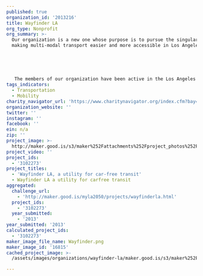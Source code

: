 ```yaml
---
published: true
organization_id: '2013216'
title: Wayfinder LA
org_type: Nonprofit
org_summary: >-
  Our organization is a new one whose purpose is to pursue the singular goal of
  making multi-modal transport easier and more accessible in Los Angeles. 
   
   
   
   
   
   The members of our organization have been active in the Los Angeles bike community, particularly through the bicycle co-ops the Bicycle Kitchen and the Bikerowave. These organizations are non-profit bicycle workshops and education spaces that provide the space, equipment, and support necessary for people to repair and maintain their bicycles. Our volunteer efforts at the BK and Bikerowave are one way for us boost community support for alternative transportation and make it accessible to more people. It is working with these organizations that it occurred to us just how many more people would change their transportation habits if given the knowledge and community support to feel confident venturing out onto the street.
tags_indicators:
  - Transportation
  - Mobility
charity_navigator_url: 'https://www.charitynavigator.org/index.cfm?bay=search.profile&ein=n/a'
organization_website: ''
twitter: ''
instagram: ''
facebook: ''
ein: n/a
zip: ''
project_image: >-
  http://maker.good.is/s3/maker%252Fattachments%252Fproject_photos%252Fimages%252F16815%252Fdisplay%252FWayfinder.png=c570x385
project_video: ''
project_ids:
  - '3102273'
project_titles:
  - 'Wayfinder LA, a utility for car-free transit'
  - Wayfinder LA a utility for carfree transit
aggregated:
  challenge_url:
    - 'http://maker.good.is/myla2050/projects/wayfinderla.html'
  project_ids:
    - '3102273'
  year_submitted:
    - '2013'
year_submitted: '2013'
calculated_project_ids:
  - '3102273'
maker_image_file_name: Wayfinder.png
maker_image_id: '16815'
cached_project_image: >-
  /assets/images/organizations/wayfinder-la/maker.good.is/s3/maker%252Fattachments%252Fproject_photos%252Fimages%252F16815%252Fdisplay%252FWayfinder.png=c570x385.png

---
```

